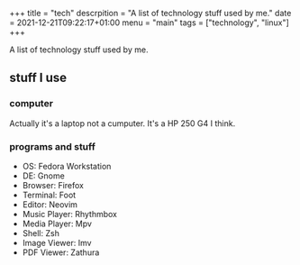 +++
title = "tech"
descrpition = "A list of technology stuff used by me."
date = 2021-12-21T09:22:17+01:00
menu = "main"
tags = ["technology", "linux"]
+++

A list of technology stuff used by me.

## stuff I use
### computer
Actually it's a laptop not a cumputer.
It's a HP 250 G4 I think.

### programs and stuff
- OS: Fedora Workstation
- DE: Gnome
- Browser: Firefox
- Terminal: Foot
- Editor: Neovim
- Music Player: Rhythmbox
- Media Player: Mpv
- Shell: Zsh
- Image Viewer: Imv
- PDF Viewer: Zathura
